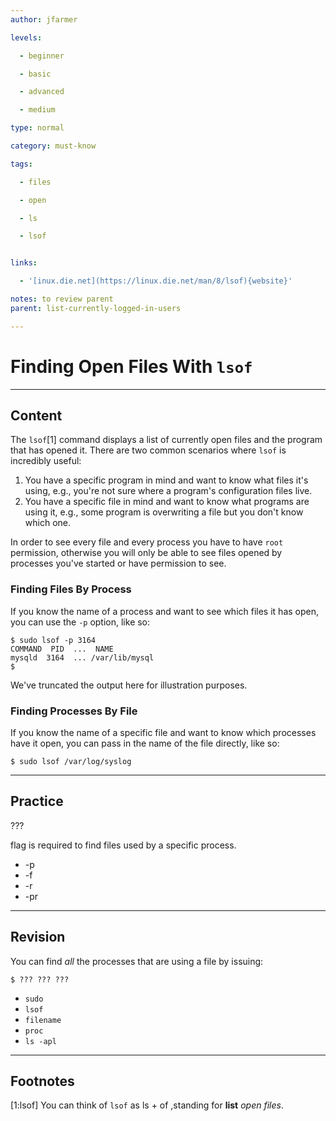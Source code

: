 ```yaml
---
author: jfarmer

levels:

  - beginner

  - basic

  - advanced

  - medium

type: normal

category: must-know

tags:

  - files

  - open

  - ls

  - lsof


links:

  - '[inux.die.net](https://linux.die.net/man/8/lsof){website}'

notes: to review parent
parent: list-currently-logged-in-users

---
```


# Finding Open Files With `lsof`

---

## Content

The `lsof`[1] command displays a list of currently open files and the program that has opened it. There are two common scenarios where `lsof` is incredibly useful:

1.  You have a specific program in mind and want to know what files it's using, e.g., you're not sure where a program's configuration files live.
2.  You have a specific file in mind and want to know what programs are using it, e.g., some program is overwriting a file but you don't know which one.

In order to see every file and every process you have to have `root` permission, otherwise you will only be able to see files opened by processes you've started or have permission to see.

### Finding Files By Process

If you know the name of a process and want to see which files it has open, you can use the `-p` option, like so:

```shell
$ sudo lsof -p 3164
COMMAND  PID  ...  NAME
mysqld  3164  ... /var/lib/mysql
$
```

We've truncated the output here for illustration purposes.

### Finding Processes By File

If you know the name of a specific file and want to know which processes have it open, you can pass in the name of the file directly, like so:

```shell
$ sudo lsof /var/log/syslog
```

---

## Practice

???

flag is required to find files used by a specific process.

- -p
- -f
- -r
- -pr

---

## Revision

You can find _all_ the processes that are using a file by issuing:

```
$ ??? ??? ???
```

- `sudo`
- `lsof`
- `filename`
- `proc`
- `ls -apl`

---

## Footnotes

[1:lsof]
You can think of `lsof` as ls + of ,standing for **list** _open files_.
